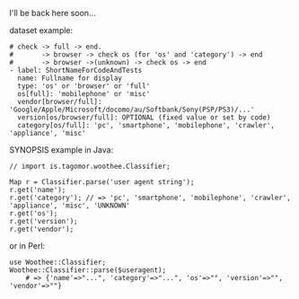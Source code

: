 I'll be back here soon...

dataset example:

    # check -> full -> end.
    #       -> browser -> check os (for 'os' and 'category') -> end
    #       -> browser ->(unknown) -> check os -> end 
    - label: ShortNameForCodeAndTests
      name: Fullname for display
      type: 'os' or 'browser' or 'full'
      os[full]: 'mobilephone' or 'misc'
      vendor[browser/full]: 'Google/Apple/Microsoft/docomo/au/Softbank/Sony(PSP/PS3)/...'
      version[os/browser/full]: OPTIONAL (fixed value or set by code)
      category[os/full]: 'pc', 'smartphone', 'mobilephone', 'crawler', 'appliance', 'misc'

SYNOPSIS example in Java:

    // import is.tagomor.woothee.Classifier;
    
    Map r = Classifier.parse('user agent string');
    r.get('name');
    r.get('category'); // => 'pc', 'smartphone', 'mobilephone', 'crawler', 'appliance', 'misc', 'UNKNOWN'
    r.get('os');
    r.get('version');
    r.get('vendor');

or in Perl:

    use Woothee::Classifier;
    Woothee::Classifier::parse($useragent);
        # => {'name'=>"...", 'category'=>"...", 'os'=>"", 'version'=>"", 'vendor'=>""}
